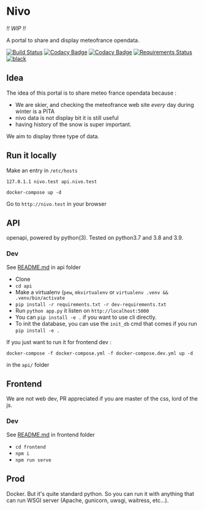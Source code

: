 # Nivo

*!! WIP !!*

A portal to share and display meteofrance opendata.

[![Build Status](https://img.shields.io/endpoint.svg?url=https%3A%2F%2Factions-badge.atrox.dev%2FRemiDesgrange%2Fnivo%2Fbadge&style=flat)](https://actions-badge.atrox.dev/RemiDesgrange/nivo/goto)
[![Codacy Badge](https://api.codacy.com/project/badge/Grade/0d05d913551f4ecab75cc042cdb4ae9f)](https://www.codacy.com/app/RemiDesgrange/nivo)
[![Codacy Badge](https://api.codacy.com/project/badge/Coverage/0d05d913551f4ecab75cc042cdb4ae9f)](https://www.codacy.com/app/RemiDesgrange/nivo)
[![Requirements Status](https://requires.io/github/RemiDesgrange/nivo/requirements.svg?branch=master)](https://requires.io/github/RemiDesgrange/nivo/requirements/?branch=master)
[![black](https://badgen.net/badge/code%20style/black/000)](https://github.com/psf/black)

## Idea

The idea of this portal is to share meteo france opendata because :

*  We are skier, and checking the meteofrance web site *every* day during winter is a PITA
*  nivo data is not display bit it is still useful
*  having history of the snow is super important.

We aim to display three type of data.

## Run it locally

Make an entry in `/etc/hosts`
```
127.0.1.1 nivo.test api.nivo.test
```

```
docker-compose up -d
```

Go to `http://nivo.test` in your browser

## API

openapi, powered by python(3). Tested on python3.7 and 3.8 and 3.9.

### Dev

See [README.md](api) in api folder

*  Clone
*  `cd api`
*  Make a virtualenv (`pew`, `mkvirtualenv` or `virtualenv .venv && .venv/bin/activate`
* `pip install -r requirements.txt -r dev-requirements.txt`
*  Run `python app.py` it listen on `http://localhost:5000`
*  You can `pip install -e .` if you want to use cli directly.
*  To init the database, you can use the `init_db` cmd that comes if you run `pip install -e .`

If you just want to run it for frontend dev :
```
docker-compose -f docker-compose.yml -f docker-compose.dev.yml up -d
```

in the `api/` folder

## Frontend

We are not web dev, PR appreciated if you are master of the css, lord of the js.

### Dev

See [README.md](frontend) in frontend folder

*  `cd frontend`
*  `npm i`
*  `npm run serve`

## Prod

Docker. But it's quite standard python. So you can run it with anything that can run WSGI server
(Apache, gunicorn, uwsgi, waitress, etc...).

